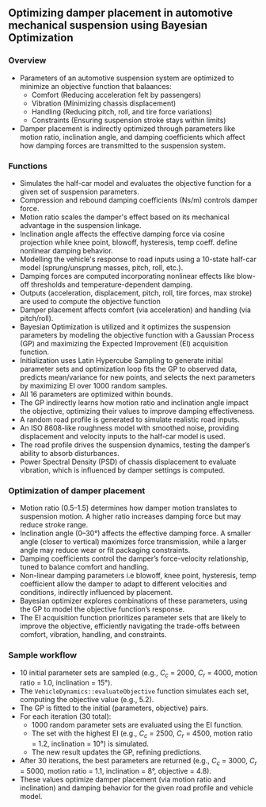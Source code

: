 ## Optimizing damper placement in automotive mechanical suspension using Bayesian Optimization

### Overview
* Parameters of an automotive suspension system are optimized to minimize an objective function that balaances:
  * Comfort (Reducing acceleration felt by passengers)
  * Vibration (Minimizing chassis displacement)
  * Handling (Reducing pitch, roll, and tire force variations)
  * Constraints (Ensuring suspension stroke stays within limits)
* Damper placement is indirectly optimized through parameters like motion ratio, inclination angle, and damping coefficients which affect how damping forces are transmitted to the suspension system.

### Functions
* Simulates the half-car model and evaluates the objective function for a given set of suspension parameters.
* Compression and rebound damping coefficients (Ns/m) controls damper force.
* Motion ratio scales the damper's effect based on its mechanical advantage in the suspension linkage.
* Inclination angle affects the effective damping force via cosine projection while knee point, blowoff, hysteresis, temp coeff. define nonlinear damping behavior.
* Modelling the vehicle's response to road inputs using a 10-state half-car model (sprung/unsprung masses, pitch, roll, etc.).
* Damping forces are computed incorporating nonlinear effects like blow-off thresholds and temperature-dependent damping.
* Outputs (acceleration, displacement, pitch, roll, tire forces, max stroke) are used to compute the objective function
* Damper placement affects comfort (via acceleration) and handling (via pitch/roll).
* Bayesian Optimization is utilized and it optimizes the suspension parameters by modeling the objective function with a Gaussian Process (GP) and maximizing the Expected Improvement (EI) acquisition function.
* Initialization uses Latin Hypercube Sampling to generate initial parameter sets and optimization loop fits the GP to observed data, predicts mean/variance for new points, and selects the next parameters by maximizing EI over 1000 random samples.
* All 16 parameters are optimized within bounds.
* The GP indirectly learns how motion ratio and inclination angle impact the objective, optimizing their values to improve damping effectiveness.
* A random road profile is generated to simulate realistic road inputs.
* An ISO 8608-like roughness model with smoothed noise, providing displacement and velocity inputs to the half-car model is used.
* The road profile drives the suspension dynamics, testing the damper’s ability to absorb disturbances.
* Power Spectral Density (PSD) of chassis displacement to evaluate vibration, which is influenced by damper settings is computed.

### Optimization of damper placement
* Motion ratio (0.5–1.5) determines how damper motion translates to suspension motion. A higher ratio increases damping force but may reduce stroke range.
* Inclination angle (0–30°) affects the effective damping force. A smaller angle (closer to vertical) maximizes force transmission, while a larger angle may reduce wear or fit packaging constraints.
* Damping coefficients control the damper’s force-velocity relationship, tuned to balance comfort and handling.
* Non-linear damping parameters i.e blowoff, knee point, hysteresis, temp coefficient allow the damper to adapt to different velocities and conditions, indirectly influenced by placement.
* Bayesian optimizer explores combinations of these parameters, using the GP to model the objective function’s response.
* The EI acquisition function prioritizes parameter sets that are likely to improve the objective, efficiently navigating the trade-offs between comfort, vibration, handling, and constraints.

### Sample workflow
* 10 initial parameter sets are sampled (e.g., $C_c$ = 2000, $C_r$ = 4000, motion ratio = 1.0, inclination = 15°).
* The `VehicleDynamics::evaluateObjective` function simulates each set, computing the objective value (e.g., 5.2).
* The GP is fitted to the initial (parameters, objective) pairs.
* For each iteration (30 total):
  * 1000 random parameter sets are evaluated using the EI function.
  * The set with the highest EI (e.g., $C_c$ = 2500, $C_r$ = 4500, motion ratio = 1.2, inclination = 10°) is simulated.
  * The new result updates the GP, refining predictions.
* After 30 iterations, the best parameters are returned (e.g., $C_c$ = 3000, $C_r$ = 5000, motion ratio = 1.1, inclination = 8°, objective = 4.8).
* These values optimize damper placement (via motion ratio and inclination) and damping behavior for the given road profile and vehicle model. 
